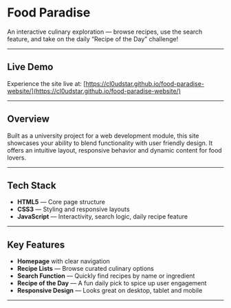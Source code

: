 # Food Paradise

An interactive culinary exploration — browse recipes, use the search feature, and take on the daily “Recipe of the Day” challenge!

---

##  Live Demo  
Experience the site live at: [https://cl0udstar.github.io/food-paradise-website/](https://cl0udstar.github.io/food-paradise-website/)

---

##  Overview  
Built as a university project for a web development module, this site showcases your ability to blend functionality with user friendly design. It offers an intuitive layout, responsive behavior and dynamic content for food lovers.

---

##  Tech Stack  
- **HTML5** — Core page structure  
- **CSS3** — Styling and responsive layouts  
- **JavaScript** — Interactivity, search logic, daily recipe feature  

---

##  Key Features  
- **Homepage** with clear navigation  
- **Recipe Lists** — Browse curated culinary options  
- **Search Function** — Quickly find recipes by name or ingredient  
- **Recipe of the Day** — A fun daily pick to spice up user engagement  
- **Responsive Design** — Looks great on desktop, tablet and mobile

---
